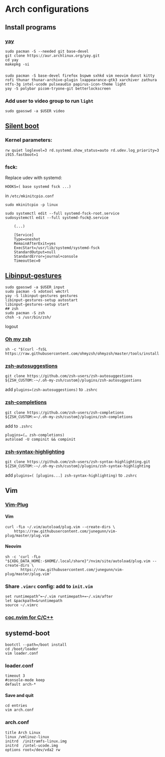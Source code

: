 # Arch configurations

## Install programs
### [yay](https://github.com/Jguer/yay)
	sudo pacman -S --needed git base-devel
	git clone https://aur.archlinux.org/yay.git
	cd yay
	makepkg -si
### 
	sudo pacman -S base-devel firefox bspwm sxhkd vim neovim dunst kitty rofi thunar thunar-archive-plugin lxappearance-gtk3 xarchiver zathura ntfs-3g intel-ucode pulseaudio papirus-icon-theme light
	yay -S polybar picom-tryone-git betterlockscreen 

### Add user to video group to run `light`
	sudo gpasswd -a $USER video

## [Silent boot](https://wiki.archlinux.org/index.php/Silent_boot)

### Kernel parameters:

    rw quiet loglevel=3 rd.systemd.show_status=auto rd.udev.log_priority=3 i915.fastboot=1

### fsck:

Replace udev with systemd:  
    
    HOOKS=( base systemd fsck ...)  

in `/etc/mkinitcpio.conf`  
    
    sudo mkinitcpio -p linux

    sudo systemctl edit --full systemd-fsck-root.service  
    sudosystemctl edit --full systemd-fsck@.service

        (...)

        [Service]
        Type=oneshot
        RemainAfterExit=yes
        ExecStart=/usr/lib/systemd/systemd-fsck
        StandardOutput=null
        StandardError=journal+console
        TimeoutSec=0
## [Libinput-gestures](https://github.com/bulletmark/libinput-gestures)
    sudo gpasswd -a $USER input
    sudo pacman -S xdotool wmctrl
    yay -S libinput-gestures gestures
    libinput-gestures-setup autostart
    libinput-gestures-setup start
    ## zsh
    sudo pacman -S zsh
    chsh -s /usr/bin/zsh/
logout
### [Oh my zsh](https://github.com/ohmyzsh/ohmyzsh)
    sh -c "$(curl -fsSL https://raw.githubusercontent.com/ohmyzsh/ohmyzsh/master/tools/install.sh)"
### [zsh-autosuggestions](https://github.com/zsh-users/zsh-autosuggestions/blob/master/INSTALL.md)
    git clone https://github.com/zsh-users/zsh-autosuggestions ${ZSH_CUSTOM:-~/.oh-my-zsh/custom}/plugins/zsh-autosuggestions
add `plugins=(zsh-autosuggestions)` to `.zshrc`
### [zsh-completions](https://github.com/zsh-users/zsh-completions)
    git clone https://github.com/zsh-users/zsh-completions ${ZSH_CUSTOM:=~/.oh-my-zsh/custom}/plugins/zsh-completions
add to `.zshrc`
    
    plugins=(… zsh-completions)
    autoload -U compinit && compinit
### [zsh-syntax-highlighting](https://github.com/zsh-users/zsh-syntax-highlighting/blob/master/INSTALL.md)
    git clone https://github.com/zsh-users/zsh-syntax-highlighting.git ${ZSH_CUSTOM:-~/.oh-my-zsh/custom}/plugins/zsh-syntax-highlighting
add `plugins=( [plugins...] zsh-syntax-highlighting)` to `.zshrc`

## Vim
### [Vim-Plug](https://github.com/junegunn/vim-plug)
#### Vim
    curl -fLo ~/.vim/autoload/plug.vim --create-dirs \
        https://raw.githubusercontent.com/junegunn/vim-plug/master/plug.vim
#### Neovim
    sh -c 'curl -fLo "${XDG_DATA_HOME:-$HOME/.local/share}"/nvim/site/autoload/plug.vim --create-dirs \
           https://raw.githubusercontent.com/junegunn/vim-plug/master/plug.vim'
### Share `.vimrc` config: add to `init.vim`
    set runtimepath^=~/.vim runtimepath+=~/.vim/after
    let &packpath=&runtimepath
    source ~/.vimrc

### [coc.nvim for C/C++](https://ianding.io/2019/07/29/configure-coc-nvim-for-c-c++-development/)

## systemd-boot
    bootctl --path=/boot install
    cd /boot/loader
    vim loader.conf
### loader.conf
    timeout 3
    #console-mode keep
    default arch-*
#### Save and quit
    cd entries
    vim arch.conf
### arch.conf
    title Arch Linux
    linux /vmlinuz-linux
    initrd  /initramfs-linux.img
    initrd  /intel-ucode.img
    options root=/dev/vda2 rw 
    
